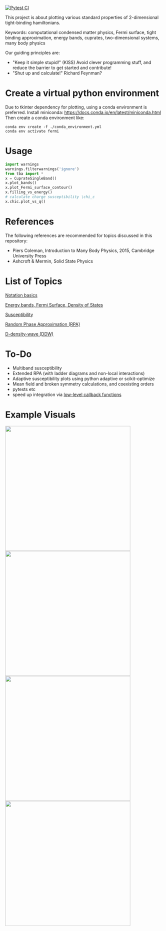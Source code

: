 [![Pytest CI](https://github.com/Sinan81/shut-up-and-calculate/actions/workflows/pytest_ci.yml/badge.svg)](https://github.com/Sinan81/shut-up-and-calculate/actions/workflows/pytest_ci.yml)

This project is about plotting various standard properties of 2-dimensional tight-binding hamiltonians.

Keywords: computational condensed matter physics, Fermi surface, tight binding approximation, energy bands, cuprates, two-dimensional systems, many body physics

Our guiding principles are:
* "Keep it simple stupid!" (KISS) Avoid clever programming stuff, and reduce the barrier to get started and contribute!
* "Shut up and calculate!" Richard Feynman?

# Create a virtual python environment

Due to tkinter dependency for plotting, using a conda environment is preferred. Install miniconda: https://docs.conda.io/en/latest/miniconda.html Then create a conda environment like:
```
conda env create -f ./conda_environment.yml
conda env activate fermi
```

# Usage

```python
import warnings
warnings.filterwarnings('ignore')
from tba import *
x = CuprateSingleBand()
x.plot_bands()
x.plot_Fermi_surface_contour()
x.filling_vs_energy()
# calculate charge susceptibility \chi_c
x.chic.plot_vs_q()
```

# References
The following references are recommended for topics discussed in this repository:
* Piers Coleman, Introduction to Many Body Physics, 2015, Cambridge University Press
* Ashcroft & Mermin, Solid State Physics

# List of Topics

[Notation basics](docs/basics.md)

[Energy bands, Fermi Surface, Density of States](docs/bands.md)

[Susceptibility](docs/susceptibility.md)

[Random Phase Approximation (RPA)](docs/rpa.md)

[D-density-wave (DDW)](docs/ddw.md)

# To-Do
- Multiband susceptibility
- Extended RPA (with ladder diagrams and non-local interactions)
- Adaptive susceptibility plots using python adaptive or scikit-optimize
- Mean field and broken symmetry calculations, and coexisting orders
- pytests etc
- speed up integration via [low-level callback functions](https://docs.scipy.org/doc/scipy/tutorial/integrate.html#faster-integration-using-low-level-callback-functions)


# Example Visuals

<p float='left'>
  <img src='images/tetra/cuprate_three_band_energy_bands.png', width=400>
  <img src='images/tetra/cuprate_three_band_energy_band_cuts.png', width=400>
  <br>
  <img src='images/hexa/hexa_single_band_fermi_surface.png', width=400>
  <img src="images/tetra/cuprate_single_band_susceptibility.png" width="400" />
</p>
